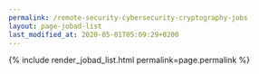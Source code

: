 ```yaml
---
permalink: /remote-security-cybersecurity-cryptography-jobs
layout: page-jobad-list
last_modified_at: 2020-05-01T05:09:29+0200
---
```

{% include render_jobad_list.html permalink=page.permalink %}
